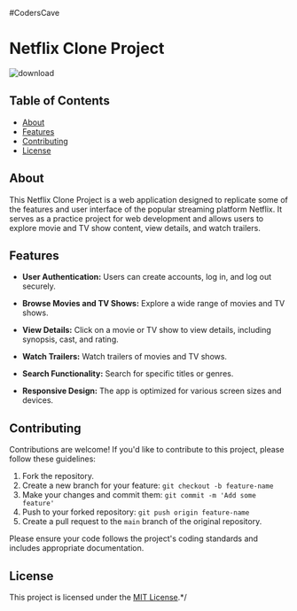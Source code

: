 #CodersCave
# Netflix Clone Project
![download](https://github.com/Mani1881/coders-cave-project1/assets/97738136/26455ef2-af25-4105-aa25-42c4940eb1a1)

 <!-- Replace with your logo or project banner -->

## Table of Contents

- [About](#about)
- [Features](#features)
- [Contributing](#contributing)
- [License](#license)

## About

This Netflix Clone Project is a web application designed to replicate some of the features and user interface of the popular streaming platform Netflix. It serves as a practice project for web development and allows users to explore movie and TV show content, view details, and watch trailers.

## Features

- **User Authentication:** Users can create accounts, log in, and log out securely.

- **Browse Movies and TV Shows:** Explore a wide range of movies and TV shows.

- **View Details:** Click on a movie or TV show to view details, including synopsis, cast, and rating.

- **Watch Trailers:** Watch trailers of movies and TV shows.

- **Search Functionality:** Search for specific titles or genres.

- **Responsive Design:** The app is optimized for various screen sizes and devices.

## Contributing

Contributions are welcome! If you'd like to contribute to this project, please follow these guidelines:

1. Fork the repository.
2. Create a new branch for your feature: `git checkout -b feature-name`
3. Make your changes and commit them: `git commit -m 'Add some feature'`
4. Push to your forked repository: `git push origin feature-name`
5. Create a pull request to the `main` branch of the original repository.

Please ensure your code follows the project's coding standards and includes appropriate documentation.

## License

This project is licensed under the [MIT License](LICENSE).*/
